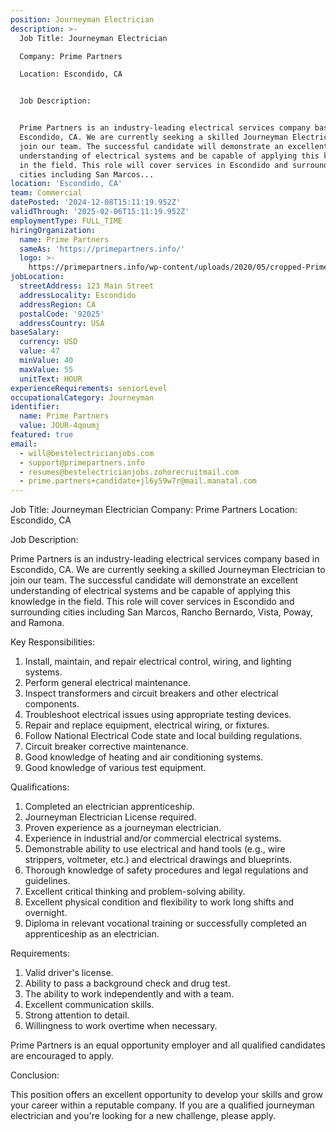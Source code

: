 ```yaml
---
position: Journeyman Electrician
description: >-
  Job Title: Journeyman Electrician

  Company: Prime Partners

  Location: Escondido, CA


  Job Description:


  Prime Partners is an industry-leading electrical services company based in
  Escondido, CA. We are currently seeking a skilled Journeyman Electrician to
  join our team. The successful candidate will demonstrate an excellent
  understanding of electrical systems and be capable of applying this knowledge
  in the field. This role will cover services in Escondido and surrounding
  cities including San Marcos...
location: 'Escondido, CA'
team: Commercial
datePosted: '2024-12-08T15:11:19.952Z'
validThrough: '2025-02-06T15:11:19.952Z'
employmentType: FULL_TIME
hiringOrganization:
  name: Prime Partners
  sameAs: 'https://primepartners.info/'
  logo: >-
    https://primepartners.info/wp-content/uploads/2020/05/cropped-Prime-Partners-Logo-NO-BG-1-1.png
jobLocation:
  streetAddress: 123 Main Street
  addressLocality: Escondido
  addressRegion: CA
  postalCode: '92025'
  addressCountry: USA
baseSalary:
  currency: USD
  value: 47
  minValue: 40
  maxValue: 55
  unitText: HOUR
experienceRequirements: seniorLevel
occupationalCategory: Journeyman
identifier:
  name: Prime Partners
  value: JOUR-4qoumj
featured: true
email:
  - will@bestelectricianjobs.com
  - support@primepartners.info
  - resumes@bestelectricianjobs.zohorecruitmail.com
  - prime.partners+candidate+jl6y59w7r@mail.manatal.com
---
```




Job Title: Journeyman Electrician
Company: Prime Partners
Location: Escondido, CA

Job Description:

Prime Partners is an industry-leading electrical services company based in Escondido, CA. We are currently seeking a skilled Journeyman Electrician to join our team. The successful candidate will demonstrate an excellent understanding of electrical systems and be capable of applying this knowledge in the field. This role will cover services in Escondido and surrounding cities including San Marcos, Rancho Bernardo, Vista, Poway, and Ramona. 

Key Responsibilities:

1. Install, maintain, and repair electrical control, wiring, and lighting systems.
2. Perform general electrical maintenance.
3. Inspect transformers and circuit breakers and other electrical components.
4. Troubleshoot electrical issues using appropriate testing devices.
5. Repair and replace equipment, electrical wiring, or fixtures.
6. Follow National Electrical Code state and local building regulations.
7. Circuit breaker corrective maintenance.
8. Good knowledge of heating and air conditioning systems.
9. Good knowledge of various test equipment.

Qualifications:

1. Completed an electrician apprenticeship.
2. Journeyman Electrician License required.
3. Proven experience as a journeyman electrician.
4. Experience in industrial and/or commercial electrical systems.
5. Demonstrable ability to use electrical and hand tools (e.g., wire strippers, voltmeter, etc.) and electrical drawings and blueprints.
6. Thorough knowledge of safety procedures and legal regulations and guidelines.
7. Excellent critical thinking and problem-solving ability.
8. Excellent physical condition and flexibility to work long shifts and overnight.
9. Diploma in relevant vocational training or successfully completed an apprenticeship as an electrician.

Requirements:

1. Valid driver's license.
2. Ability to pass a background check and drug test.
3. The ability to work independently and with a team.
4. Excellent communication skills.
5. Strong attention to detail.
6. Willingness to work overtime when necessary.

Prime Partners is an equal opportunity employer and all qualified candidates are encouraged to apply. 

Conclusion:

This position offers an excellent opportunity to develop your skills and grow your career within a reputable company. If you are a qualified journeyman electrician and you're looking for a new challenge, please apply.